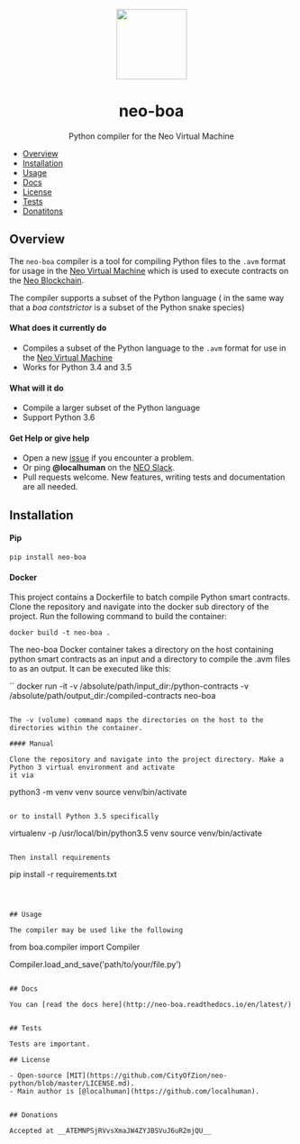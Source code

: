 <p align="center">
  <img
    src="http://res.cloudinary.com/vidsy/image/upload/v1503160820/CoZ_Icon_DARKBLUE_200x178px_oq0gxm.png"
    width="125px;">
</p>

<h1 align="center">neo-boa</h1>

<p align="center">
  Python compiler for the Neo Virtual Machine
</p>

- [Overview](#overview)
- [Installation](#installation)
- [Usage](#usage)
- [Docs](#docs)
- [License](#license)
- [Tests](#tests)
- [Donatitons](#donations)

## Overview

The `neo-boa` compiler is a tool for compiling Python files to the `.avm` format for usage in the [Neo Virtual Machine](https://github.com/neo-project/neo-vm/) which is used to execute contracts on the [Neo Blockchain](https://github.com/neo-project/neo/).

The compiler supports a subset of the Python language ( in the same way that a _boa contstrictor_ is a subset of the Python snake species)


#### What does it currently do

- Compiles a subset of the Python language to the `.avm` format for use in the [Neo Virtual Machine](https://github.com/neo-project/neo-vm)
- Works for Python 3.4 and 3.5
 
#### What will it do

- Compile a larger subset of the Python language
- Support Python 3.6

#### Get Help or give help

- Open a new [issue](https://github.com/CityOfZion/neo-boa/issues/new) if you encounter a problem.
- Or ping **@localhuman** on the [NEO Slack](https://join.slack.com/t/neoblockchainteam/shared_invite/MjE3ODMxNDUzMDE1LTE1MDA4OTY3NDQtNTMwM2MyMTc2NA).
- Pull requests welcome. New features, writing tests and documentation are all needed. 


## Installation

#### Pip

``` 
pip install neo-boa
```

#### Docker

This project contains a Dockerfile to batch compile Python smart contracts. Clone the repository and navigate into the docker sub directory of the project. Run the following command to build the container:

```
docker build -t neo-boa .
```

The neo-boa Docker container takes a directory on the host containing python smart contracts as an input and a directory to compile the .avm files to as an output. It can be executed like this: 

``
docker run -it -v /absolute/path/input_dir:/python-contracts -v /absolute/path/output_dir:/compiled-contracts neo-boa
```

The -v (volume) command maps the directories on the host to the directories within the container. 

#### Manual

Clone the repository and navigate into the project directory. Make a Python 3 virtual environment and activate
it via

```
python3 -m venv venv
source venv/bin/activate
```

or to install Python 3.5 specifically

```
virtualenv -p /usr/local/bin/python3.5 venv
source venv/bin/activate
```

Then install requirements
```
pip install -r requirements.txt
```



## Usage

The compiler may be used like the following

```
from boa.compiler import Compiler

Compiler.load_and_save('path/to/your/file.py')
```

## Docs

You can [read the docs here](http://neo-boa.readthedocs.io/en/latest/)


## Tests

Tests are important.  

## License

- Open-source [MIT](https://github.com/CityOfZion/neo-python/blob/master/LICENSE.md).
- Main author is [@localhuman](https://github.com/localhuman).


## Donations

Accepted at __ATEMNPSjRVvsXmaJW4ZYJBSVuJ6uR2mjQU__
